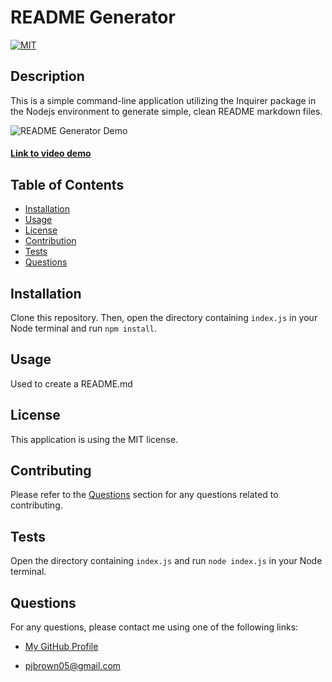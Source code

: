 # README Generator
[![MIT](https://img.shields.io/badge/license-MIT-brightgreen)](https://choosealicense.com/licenses/mit/)
## Description
This is a simple command-line application utilizing the Inquirer package in the Nodejs environment to generate simple, clean README markdown files.

![README Generator Demo](assets/demo.gif)
#### [Link to video demo](https://drive.google.com/file/d/1Vv1i1Suk_1xXno7NEySPy2-BxLXCT6rh/view)

## Table of Contents
* <a href='#installation'>Installation</a>
* <a href='#usage'>Usage</a>
* <a href='#license'>License</a>
* <a href='#contribution'>Contribution</a>
* <a href='#tests'>Tests</a>
* <a href='#questions'>Questions</a>
## Installation
Clone this repository. Then, open the directory containing `index.js` in your Node terminal and run `npm install`.
## Usage
Used to create a README.md
## License
This application is using the MIT license.
## Contributing
Please refer to the <a href='#questions'>Questions</a> section for any questions related to contributing.
## Tests
Open the directory containing `index.js` and run `node index.js` in your Node terminal.
## Questions
  For any questions, please contact me using one of the following links:

* [My GitHub Profile](https://github.com/pj-brown)

* pjbrown05@gmail.com